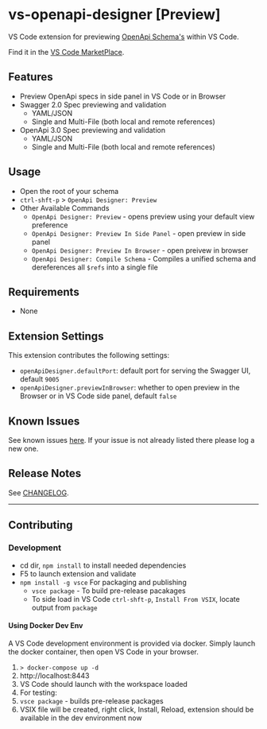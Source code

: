 # vs-openapi-designer [Preview]

 VS Code extension for previewing [OpenApi Schema's](https://github.com/OAI/OpenAPI-Specification) within VS Code.

 Find it in the [VS Code MarketPlace](https://marketplace.visualstudio.com/items?itemName=philosowaffle.openapi-designer).

## Features

- Preview OpenApi specs in side panel in VS Code or in Browser
- Swagger 2.0 Spec previewing and validation
  - YAML/JSON
  - Single and Multi-File (both local and remote references)
- OpenApi 3.0 Spec previewing and validation
  - YAML/JSON
  - Single and Multi-File (both local and remote references)

## Usage

- Open the root of your schema
- `ctrl-shft-p` > `OpenApi Designer: Preview`
- Other Available Commands
  - `OpenApi Designer: Preview` - opens preview using your default view preference
  - `OpenApi Designer: Preview In Side Panel` - open preview in side panel
  - `OpenApi Designer: Preview In Browser` - open preivew in browser
  - `OpenApi Designer: Compile Schema` - Compiles a unified schema and dereferences all `$refs` into a single file

## Requirements

- None

## Extension Settings

This extension contributes the following settings:

- `openApiDesigner.defaultPort`: default port for serving the Swagger UI, default `9005`
- `openApiDesigner.previewInBrowser`: whether to open preview in the Browser or in VS Code side panel, default `false`

## Known Issues

See known issues [here](https://github.com/philosowaffle/vs-openapi-designer/issues).  If your issue is not already listed there please log a new one.

## Release Notes

See [CHANGELOG](https://github.com/philosowaffle/vs-openapi-designer/blob/master/CHANGELOG.md).

-----------------------------------------------------------------------------------------------------------

## Contributing

### Development

- cd dir, `npm install` to install needed dependencies
- F5 to launch extension and validate
- `npm install -g vsce` For packaging and publishing
    - `vsce package` - To build pre-release pacakages
    - To side load in VS Code `ctrl-shft-p`, `Install From VSIX`, locate output from `package`

#### Using Docker Dev Env

A VS Code development environment is provided via docker. Simply launch the docker container, then open VS Code in your browser.

1. `> docker-compose up -d`
1. http://localhost:8443
1. VS Code should launch with the workspace loaded
1. For testing:
  1. `vsce package` - builds pre-release packages
  1. VSIX file will be created, right click, Install, Reload, extension should be available in the dev environment now